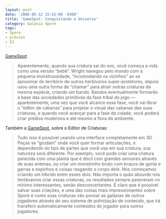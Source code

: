 ```yaml
---
layout: post
date: '2006-05-12 15:42:00 -0300'
title: 'GameSpot: Conquistando o Universo'
category: Galáxia Spore
tags:
- Spore
- prévias
- E3
---
```

[GameSpot](http://www.gamespot.com/pc/strategy/spore/news.html?sid=6150117):

> Aparentemente, quando sua criatura sai do ovo, você começa a vida como uma versão “bebê”. Wright navegou pelo mundo com a pequena monstruosidade, “incomodando os vizinhos” ao se aproximar do território de outros herbívoros super-protetores, depois usou uma outra forma de “chamar” para atrair outras criaturas da mesma espécie, criando um bando. Bandos eventualmente formarão a base das sociedades primitivas da fase tribal do jogo — aparentemente, uma vez que você alcance essa fase, você vai librar o “editor de cabanas” para projetar o visual das cabanas das suas criaturas, e quando você avançar para a fase da cidade, você poderá criar prédios modernos e até mesmo a flora do ambiente.

Também a [GameSpot](http://www.gamespot.com/pc/strategy/spore/news.html?sid=6150118), sobre o Editor de Criaturas:

> Tudo isso é possível usando uma interface completamente em 3D. Peças se “grudam” onde você quer formar articulações, e dependendo do tipo de partes que você usa em sua criatura, sua natureza será diferente. Por exemplo, você pode criar uma criatura parecida com uma planta que é dócil com grandes sensores através de suas antenas, ou criar um monstrinho bruto com braços de gorila e garras e espinhos e coisas rasgando o corpo dele. Nós começamos criando um híbrido entre esses dois. Não importa o quão absurdo nós tentávamos criar essas criaturas, os resultados sempre pareceram no mínimo interessantes, senão desconcertantes. É claro que é possível salvar suas criações, e uma das coisas mais impressionantes sobre Spore é como suas criaturas vão povoar as galáxias de outros jogadores através do seu sistema de polinização de conteúdo, que irá transferir automaticamente conteúdos do jogador para outros jogadores.